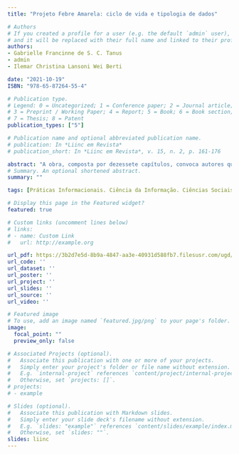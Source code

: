```yaml
---
title: "Projeto Febre Amarela: ciclo de vida e tipologia de dados"

# Authors
# If you created a profile for a user (e.g. the default `admin` user), write the username (folder name) here 
# and it will be replaced with their full name and linked to their profile.
authors:
- Gabrielle Francinne de S. C. Tanus
- admin
- Ilemar Christina Lansoni Wei Berti

date: "2021-10-19"
ISBN: "978-65-87264-55-4"

# Publication type.
# Legend: 0 = Uncategorized; 1 = Conference paper; 2 = Journal article;
# 3 = Preprint / Working Paper; 4 = Report; 5 = Book; 6 = Book section;
# 7 = Thesis; 8 = Patent
publication_types: ["5"]

# Publication name and optional abbreviated publication name.
# publication: In *Liinc em Revista*
# publication_short: In *Liinc em Revista*, v. 15, n. 2, p. 161-176

abstract: "A obra, composta por dezessete capítulos, convoca autores que têm se distinguido no estudo dos conceitos de usos, usuários e práticas de informação, referências na perspectiva epistemológica da revisão conceitual de teorias e modelos das Ciências Sociais e Humanas aplicados à leitura dos fenômenos informacionais. Porém a sua riqueza mais evidente consiste em reunir diferentes abordagens das práticas informacionais e sua rede conceitual, desde aquelas mais diretamente teóricas, as quais convocam autores e conceitos de outras disciplinas, até aquelas com foco mais diretamente direcionado para objetos concretos, além de abordagens das práticas da informação no universo digital."
# Summary. An optional shortened abstract.
summary: ""

tags: [Práticas Informacionais. Ciência da Informação. Ciências Sociais. Ciências Humanas.]

# Display this page in the Featured widget?
featured: true

# Custom links (uncomment lines below)
# links:
# - name: Custom Link
#   url: http://example.org

url_pdf: https://3b2d7e5d-8b9a-4847-aa3e-40931d588fb7.filesusr.com/ugd/c3c80a_e73ca42d9ca141ffa4298e33400abffc.pdf
url_code: ''
url_dataset: ''
url_poster: ''
url_project: ''
url_slides: ''
url_source: ''
url_video: ''

# Featured image
# To use, add an image named `featured.jpg/png` to your page's folder. 
image:
  focal_point: ""
  preview_only: false

# Associated Projects (optional).
#   Associate this publication with one or more of your projects.
#   Simply enter your project's folder or file name without extension.
#   E.g. `internal-project` references `content/project/internal-project/index.md`.
#   Otherwise, set `projects: []`.
# projects:
# - example

# Slides (optional).
#   Associate this publication with Markdown slides.
#   Simply enter your slide deck's filename without extension.
#   E.g. `slides: "example"` references `content/slides/example/index.md`.
#   Otherwise, set `slides: ""`.
slides: liinc
---
```

